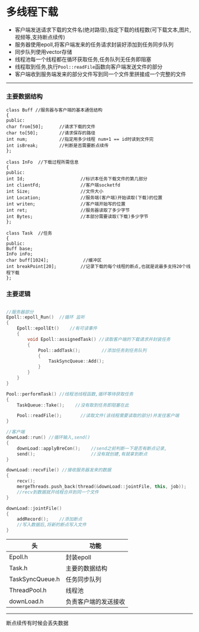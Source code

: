# 多线程下载
- 客户端发送请求下载的文件名(绝对路径),指定下载的线程数(可下载文本,图片,视频等,支持断点续传)
- 服务器使用epoll,将客户端发来的任务请求封装好添加到任务同步队列
- 同步队列使用vector<Task>存储
- 线程池每一个线程都在循环获取任务,任务队列无任务即阻塞
- 线程取到任务,执行`Pool::readFile`函数向客户端发送文件的部分
- 客户端收到服务端发来的部分文件写到同一个文件里拼接成一个完整的文件


------------

### 主要数据结构 


    
    class Buff //服务器与客户端的基本通信结构
    {
    public:
    char from[50];      //请求下载的文件
    char to[50];        //请求保存的路径
    int num;            //指定用多少线程 num+1 == id时读到文件完
    int isBreak;        //判断是否需要断点续传
    };

    class InFo  //下载过程所需信息
    {
    public:
    int Id;                     //标识本任务下载文件的第几部分
    int clientFd;               //客户端socketfd
    int Size;                   //文件大小
    int Location;               //服务端(客户端)开始读取(下载)的位置
    int writen;                 //客户端开始写的位置
    int ret;                    //服务器读取了多少字节
    int Bytes;                  //本部分需要读取(下载)多少字节
    };

    class Task  //任务
    {
    public:
    Buff base;
    InFo inFo;
    char buff[1024];             //缓冲区
    int breakPoint[20];         //记录下载的每个线程的断点,也就是说最多支持20个线程下载
    };


### 主要逻辑

```cpp

//服务器部分
Epoll::epoll_Run()  //循环 监听 
{
    Epoll::epollEt()    //有可读事件
    {
        void Epoll::assignedTask() //读取客户端的下载请求并封装任务
        {
            Pool::addTask();        //添加任务到任务队列
            {
                TaskSyncQueue::Add();
            }
        }
    }
}

Pool::performTask() //线程池线程函数,循环等待获取任务
{
    TaskQueue::Take();    //没有取到任务即阻塞在此 

    Pool::readFile();       //读取文件(该线程需要读取的部分)并发往客户端
}

//客户端
downLoad::run() //循环输入,send()
{
    downLoad::applyBreCon();    //send之前判断一下是否有断点记录,
    send();                     //没有就创建,有就拿到断点
}

downLoad::recvFile() //接收服务器发来的数据
{
    recv();
    mergeThreads.push_back(thread(&downLoad::jointFile, this, job));
    //recv到数据就开线程合并到同一个文件
}

downLoad::jointFile() 
{
    addRecord();    //添加断点
    //写入数据后,将新的断点写入文件
} 
```

| 头  |功能   |
| ------------ | ------------ |
|  Epoll.h | 封装epoll  |
|  Task.h | 主要的数据结构  |
|  TaskSyncQueue.h |任务同步队列   |
|  ThreadPool.h | 线程池  |
|downLoad.h|负责客户端的发送接收|


----------
断点续传有时候会丢失数据
